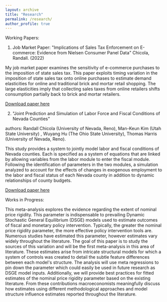 ```yaml
---
layout: archive
title: "Research"
permalink: /research/
author_profile: true
---
```


Working Papers:

1) Job Market Paper: "Implications of Sales Tax Enforcement on E-commerce: Evidence from Nielsen Consumer Panel Data" Chicola, Randall. (2022)

My job market paper examines the sensitivity of e-commerce purchases to the imposition of state sales tax. This paper exploits timing variation in
the imposition of state sales tax onto online purchases to estimate demand elasticities for online and traditional brick and mortar retail shopping. The large
elasticities imply that collecting sales taxes from online retailers shifts consumption partially back to brick and mortar retailers. 

[Download paper here](https://github.com/rchicola/rchicola.github.io/blob/master/files/JMP_Chicola.pdf)



2) "Joint Prediction and Simulation of Labor Force and Fiscal Conditions of Nevada Counties"

authors: Randall Chicola (University of Nevada, Reno), Man-Keun Kim (Utah State University) , Wuyang Hu (The Ohio State University), Thomas Harris (University of Nevada, Reno).

This study provides a system to jointly model labor and fiscal conditions of Nevada
counties. Each is specified as a system of equations that are linked by allowing variables
from the labor module to enter the fiscal module. Following the identification of parameters
in the two modules, a simulation analyzed to account for the effects of changes in exogenous
employment to the labor and fiscal status of each Nevada county in addition to dynamic
relationships of county budgets.

[Download paper here](https://github.com/rchicola/rchicola.github.io/blob/master/files/FISCAL_PAPER_10.28.2022.pdf)

Works in Progress:

This meta-analysis explores the evidence regarding the extent of nominal price rigidity. This parameter is indispensable to prevailing Dynamic Stochastic General Equilibrium (DSGE) models used to estimate outcomes of fiscal and monetary policy intervention. Typically, the greater the nominal price rigidity parameter, the more effective policy intervention tools are. Numerous studies have estimated this parameter, however estimates vary widely throughout the literature. The goal of this paper is to study the sources of this variation and will be the first meta-analysis in this area of literature. These estimates arise from intricate structural models for which a system of controls was created to detail the subtle feature differences between each model's structure. The analysis will use meta regressions to pin down the parameter which could easily be used in future research as DSGE model inputs. Additionally, we will provide best practices for fitted estimates of the nominal price rigidity parameter based on the existing literature. From these contributions macroeconomists meaningfully discuss how estimates using different methodological approaches and model structure influence estimates reported throughout the literature.
